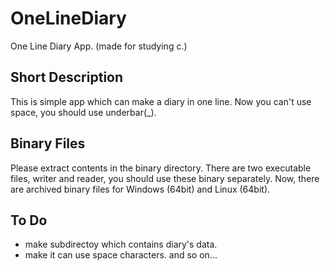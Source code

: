 # OneLineDiary
One Line Diary App. (made for studying c.)

## Short Description
This is simple app which can make a diary in one line.
Now you can't use space, you should use underbar(_).

## Binary Files
Please extract contents in the binary directory.
There are two executable files, writer and reader, you should use these binary separately.
Now, there are archived binary files for Windows (64bit) and Linux (64bit).

## To Do
- make subdirectoy which contains diary's data.
- make it can use space characters.
and so on...
